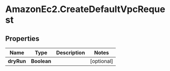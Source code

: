 # AmazonEc2.CreateDefaultVpcRequest

## Properties

Name | Type | Description | Notes
------------ | ------------- | ------------- | -------------
**dryRun** | **Boolean** |  | [optional] 


